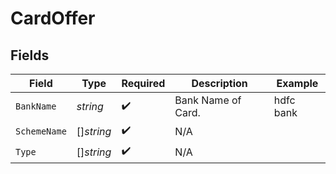 # CardOffer


## Fields

| Field              | Type               | Required           | Description        | Example            |
| ------------------ | ------------------ | ------------------ | ------------------ | ------------------ |
| `BankName`         | *string*           | :heavy_check_mark: | Bank Name of Card. | hdfc bank          |
| `SchemeName`       | []*string*         | :heavy_check_mark: | N/A                |                    |
| `Type`             | []*string*         | :heavy_check_mark: | N/A                |                    |